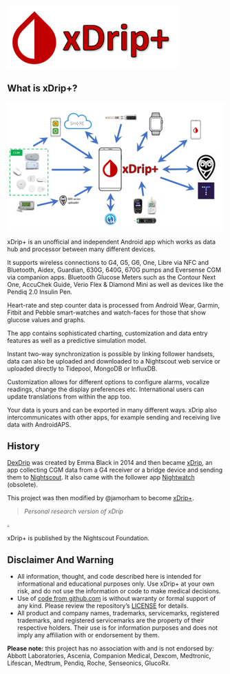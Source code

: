 <img src="./images/logo.png" style="zoom:70%;" />

</br>

## What is xDrip+?

![](./images/ecosystem.png)

xDrip+ is an unofficial and independent Android app which works as data hub and processor between many different devices.

It supports wireless connections to G4, G5, G6, One, Libre via NFC and Bluetooth, Aidex, Guardian, 630G, 640G, 670G pumps and Eversense CGM via companion apps. Bluetooth Glucose Meters such as the Contour Next One, AccuChek Guide, Verio Flex & Diamond Mini as well as devices like the Pendiq 2.0 Insulin Pen.

Heart-rate and step counter data is processed from Android Wear, Garmin, Fitbit and Pebble smart-watches and watch-faces for those that show glucose values and graphs.

The app contains sophisticated charting, customization and data entry features as well as a predictive simulation model.

Instant two-way synchronization is possible by linking follower handsets, data can also be uploaded and downloaded to a Nightscout web service or uploaded directly to Tidepool, MongoDB or InfluxDB.

Customization allows for different options to configure alarms, vocalize readings, change the display preferences etc. International users can update translations from within the app too.

Your data is yours and can be exported in many different ways. xDrip also intercommunicates with other apps, for example sending and receiving live data with AndroidAPS.

## History

[DexDrip](https://github.com/StephenBlackWasAlreadyTaken/DexDrip)  was created by Emma Black in 2014 and then became [xDrip](http://stephenblackwasalreadytaken.github.io/xDrip/), an app collecting CGM data from a G4 receiver or a bridge device and sending them to [Nightscout](https://nightscout.github.io/).  It also came with the follower app [Nightwatch](http://stephenblackwasalreadytaken.github.io/NightWatch/) (obsolete).

This project was then modified by @jamorham to become [xDrip+](https://jamorham.github.io/#xdrip-plus).

> *Personal research version of xDrip*

<img src="https://avatars.githubusercontent.com/u/12565568" style="zoom:33%;" />

xDrip+ is published by the Nightscout Foundation.

## **Disclaimer And Warning**

- All information, thought, and code described here is intended for informational and educational purposes only. Use xDrip+ at your own risk, and do not use the information or code to make medical decisions.
- Use of [code from github.com](https://github.com/NightscoutFoundation/xDrip) is without warranty or formal support of any kind. Please review the repository’s [LICENSE](https://github.com/NightscoutFoundation/xDrip/blob/master/LICENSE) for details.
- All product and company names, trademarks, servicemarks, registered trademarks, and registered servicemarks are the property of their respective holders. Their use is for information purposes and does not imply any affiliation with or endorsement by them.

**Please note:** this project has no association with and is not endorsed by: Abbott Laboratories, Ascenia, Companion Medical, Dexcom, Medtronic, Lifescan, Medtrum, Pendiq, Roche, Senseonics, GlucoRx.

